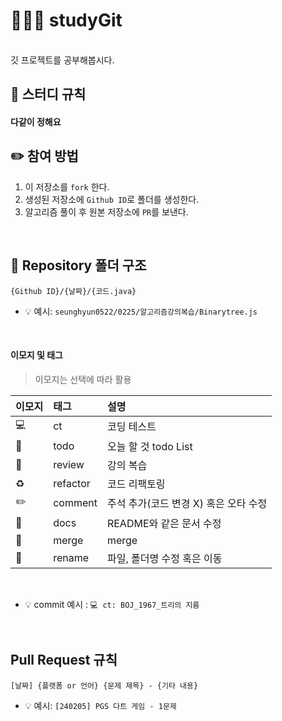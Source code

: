 # 👩🏼‍💻 studyGit
<br/>
깃 프로젝트를 공부해봅시다.

## 📌 스터디 규칙

#### 다같이 정해요
## ✏️ 참여 방법
1. 이 저장소를 `fork` 한다.
2. 생성된 저장소에 `Github ID`로 폴더를 생성한다.
3. 알고리즘 풀이 후 원본 저장소에 `PR`를 보낸다.
<br/>

## 📁 Repository 폴더 구조
```
{Github ID}/{날짜}/{코드.java}
```

- 💡 예시: `seunghyun0522/0225/알고리즘강의복습/Binarytree.js`
<br/>

#### 이모지 및 태그

> 이모지는 선택에 따라 활용

| 이모지 | 태그       | 설명                      |
|:----|:---------|:------------------------|
| 💻   |  ct     | 코딩 테스트               |
| 📌   | todo     |  오늘 할 것 todo List      |
| 🔨  | review      | 강의 복습                  |
| ♻️  | refactor | 코드 리팩토링                 |
| ✏️  | comment  | 주석 추가(코드 변경 X) 혹은 오타 수정 |
| 📝  | docs     | README와 같은 문서 수정        |
| 🔀  | merge    | merge                   |
| 🚚  | rename   | 파일, 폴더명 수정 혹은 이동        |

<br/>

- 💡 commit 예시 : `💻 ct: BOJ_1967_트리의 지름`
<br/>

## Pull Request 규칙
```
[날짜] {플랫폼 or 언어} {문제 제목} - {기타 내용}
```

- 💡 예시: `[240205] PGS 다트 게임 - 1문제`

<br/><br/>
